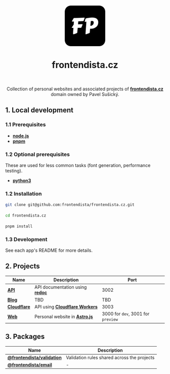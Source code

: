 <p align="center">
  <a href="https://frontendista.cz">
    <img src="https://raw.githubusercontent.com/frontendista/frontendista.cz/main/apps/web/public/favicon.svg" alt="Frontendista.cz logo" height="128">
  </a>
  <h1 align="center">frontendista.cz</h1>
  <p align="center">
    <a aria-label="License" href="https://github.com/vercel/next.js/blob/canary/license.md">
      <img alt="" src="https://img.shields.io/badge/Pavel_Sušický-SW Engineer-magenta?style=for-the-badge&labelColor=000000">
    </a>
  </p>
  <p align="center">Collection of personal websites and associated projects of <a href="https://frontendista.cz"><b>frontendista.cz</b></a> domain owned by Pavel Sušický.</p>
</p>

## 1. Local development

### 1.1 Prerequisites

- [**node.js**](https://nodejs.org)
- [**pnpm**](https://pnpm.io)

### 1.2 Optional prerequisites

These are used for less common tasks (font generation, performance testing).

- [**python3**](https://python.org)

### 1.2 **Installation**

```sh
git clone git@github.com:frontendista/frontendista.cz.git

cd frontendista.cz

pnpm install
```

### 1.3 Development

See each app's README for more details.

## 2. Projects

| Name                                | Description                                                                   | Port                               |
| ----------------------------------- | ----------------------------------------------------------------------------- | ---------------------------------- |
| [**API**](./apps/api)               | API documentation using [**redoc**](https://github.com/Redocly/redoc)         | 3002                               |
| [**Blog**](./apps/blog)             | TBD                                                                           | TBD                                |
| [**Cloudflare**](./apps/cloudflare) | API using [**Cloudflare Workers**](https://github.com/cloudflare/workers-sdk) | 3003                               |
| [**Web**](./apps/web)               | Personal website in [**Astro.js**](https://github.com/withastro/astro)        | 3000 for `dev`, 3001 for `preview` |

## 3. Packages

| Name                                                  | Description                                 |
| ----------------------------------------------------- | ------------------------------------------- |
| [**@frontendista/validation**](./packages/validation) | Validation rules shared across the projects |
| [**@frontendista/email**](./packages/email)           | -                                           |
